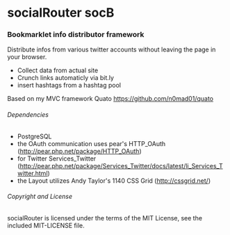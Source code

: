 # socialRouter socB
### Bookmarklet info distributor framework

Distribute infos from various twitter accounts without leaving the page in your browser.
* Collect data from actual site
* Crunch links automaticly via bit.ly
* insert hashtags from a hashtag pool

Based on my MVC framework Quato https://github.com/n0mad01/quato

###### Dependencies
* PostgreSQL
* the OAuth communication uses pear's HTTP_OAuth (http://pear.php.net/package/HTTP_OAuth) 
* for Twitter Services_Twitter (http://pear.php.net/package/Services_Twitter/docs/latest/li_Services_Twitter.html)
* the Layout utilizes Andy Taylor's 1140 CSS Grid (http://cssgrid.net/)

###### Copyright and License
socialRouter is licensed under the terms of the MIT License, see the included MIT-LICENSE file.
